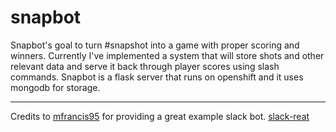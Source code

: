 # snapbot
Snapbot's goal to turn #snapshot into a game with proper scoring and winners. Currently I've implemented a system that will store shots and other relevant data and serve it back through player scores using slash commands. Snapbot is a flask server that runs on openshift and it uses mongodb for storage. 

---
Credits to [mfrancis95](https://github.com/mfrancis95) for providing a great example slack bot.
[slack-reat](https://github.com/mfrancis95/slack-react)
